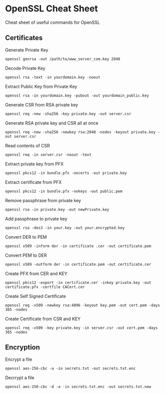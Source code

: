 # OpenSSL Cheat Sheet
Cheat sheet of useful commands for OpenSSL

## Certificates

Generate Private Key
```
openssl genrsa -out /path/to/www_server_com.key 2048
```
 

Decode Private Key
```
openssl rsa -text -in yourdomain.key -noout
```
 

Extract Public Key from Private Key
```
openssl rsa -in yourdomain.key -pubout -out yourdomain_public.key
```
 

Generate CSR from RSA private key
```
openssl req -new -sha256 -key private.key -out server.csr
```
 

Generate RSA private key and CSR all at once
```
openssl req -new -sha256 -newkey rsa:2048 -nodes -keyout private.key -out server.csr
```
 

Read contents of CSR
```
openssl req -in server.csr -noout -text
```
 

Extract private key from PFX
```
openssl pkcs12 -in bundle.pfx -nocerts -out private.key
```
 

Extract certificate from PFX
```
openssl pkcs12 -in bundle.pfx -nokeys -out public.pem
```
 

Remove passphrase from private key
```
openssl rsa -in private.key -out newPrivate.key
```
 

Add passphrase to private key
```
openssl rsa -des3 -in your.key -out your.encrypted.key
```
 

Convert DER to PEM
```
openssl x509 -inform der -in certificate .cer -out certificate.pem
```
 

Convert PEM to DER
```
openssl x509 -outform der -in certificate.pem -out certificate.cer
```
 

Create PFX from CER and KEY
```
openssl pkcs12 -export -in certificate.cer -inkey private.key -out certificate.pfx -certfile CACert.cer
```


Create Self Signed Certificate
```
openssl req -x509 -newkey rsa:4096 -keyout key.pem -out cert.pem -days 365 -nodes
```

Create Certificate from CSR and KEY
```
openssl req -x509 -key private.key -in server.csr -out cert.pem -days 365 -nodes
```


## Encryption
Encrypt a file
```
openssl aes-256-cbc -a -in secrets.txt -out secrets.txt.enc
```


Decrrypt a file
```
openssl aes-256-cbc -d -a -in secrets.txt.enc -out secrets.txt.new
```